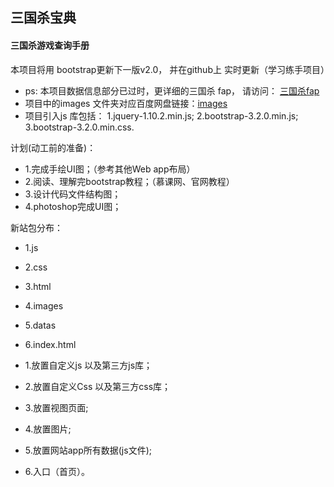 
## 三国杀宝典

#### 三国杀游戏查询手册

本项目将用 bootstrap更新下一版v2.0，
并在github上 实时更新（学习练手项目）

* ps: 本项目数据信息部分已过时，更详细的三国杀 fap， 请访问： [三国杀fap](http://dadao.net/sgs/#) 
* 项目中的images 文件夹对应百度网盘链接：[images](http://pan.baidu.com/s/1sjmEicd) 
* 项目引入js 库包括：
  1.jquery-1.10.2.min.js; 2.bootstrap-3.2.0.min.js; 3.bootstrap-3.2.0.min.css.

计划(动工前的准备)：
* 1.完成手绘UI图；（参考其他Web app布局）
* 2.阅读、理解完bootstrap教程；（慕课网、官网教程）
* 3.设计代码文件结构图；
* 4.photoshop完成UI图；

新站包分布：
* 1.js
* 2.css
* 3.html
* 4.images
* 5.datas
* 6.index.html

* 1.放置自定义js 以及第三方js库；
* 2.放置自定义Css 以及第三方css库；
* 3.放置视图页面;
* 4.放置图片;
* 5.放置网站app所有数据(js文件);
* 6.入口（首页）。
